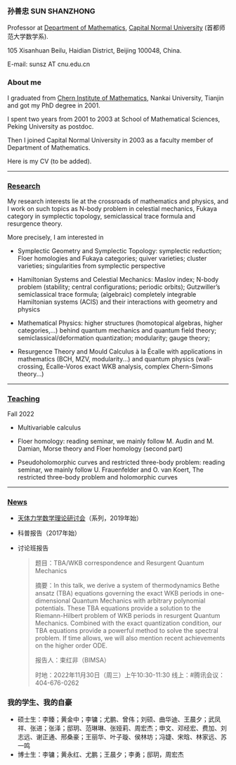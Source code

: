 ### 孙善忠 SUN SHANZHONG

Professor at [Department of Mathematics](https://math.cnu.edu.cn/), [Capital Normal University](https://cnu.edu.cn/) (首都师范大学数学系).

105 Xisanhuan Beilu, Haidian District, Beijing 100048, China.

E-mail: sunsz AT cnu.edu.cn

### About me

I graduated from [Chern Institute of Mathematics](http://www.cim.nankai.edu.cn), Nankai University, Tianjin and got my PhD degree in 2001.

I spent two years from 2001 to 2003 at School of Mathematical Sciences, Peking University as postdoc.

Then I joined Capital Normal University in 2003 as a faculty member of Department of Mathematics.

Here is my CV (to be added).

---------


### [Research](https://shanzhong-sun.github.io/ShanzhongSUN/research)


My research interests lie at the crossroads of mathematics and physics, and I work on such topics as N-body problem in celestial mechanics, Fukaya category in symplectic topology, semiclassical trace formula and resurgence theory. 

More precisely, I am interested in 

* Symplectic Geometry and Symplectic Topology: symplectic reduction; Floer homologies and Fukaya categories; quiver varieties; cluster varieties; singularities from symplectic perspective

* Hamiltonian Systems and Celestial Mechanics: Maslov index; N-body problem (stability; central configurations; periodic orbits); Gutzwiller’s semiclassical trace formula; (algebraic) completely integrable Hamiltonian systems (ACIS) and their interactions with geometry and physics
 
* Mathematical Physics: higher structures (homotopical algebras, higher categories,...) behind quantum mechanics and quantum field theory; semiclassical/deformation quantization; modularity; gauge theory;  

* Resurgence Theory and Mould Calculus à la Écalle with applications in mathematics (BCH, MZV, modularity...) and quantum physics (wall-crossing, Écalle-Voros exact WKB analysis, complex Chern-Simons theory...)

---------

### [Teaching](https://shanzhong-sun.github.io/ShanzhongSUN/teaching)

Fall 2022

* Multivariable calculus

* Floer homology: reading seminar, we mainly follow M. Audin and M. Damian, Morse theory and Floer homology (second part)

* Pseudoholomorphic curves and restricted three-body problem: reading seminar, we mainly follow U. Frauenfelder and O. van Koert, The restricted three-body problem and holomorphic curves

---------
### [News](https://shanzhong-sun.github.io/ShanzhongSUN/event)

* [天体力学数学理论研讨会](https://mathcelemech.github.io/conference/)（系列，2019年始）

* 科普报告（2017年始）

* 讨论班报告

    > 题目：TBA/WKB correspondence and Resurgent Quantum Mechanics
    > 
    > 摘要：In this talk, we derive a system of thermodynamics Bethe ansatz (TBA) equations governing the exact WKB periods in one-dimensional Quantum Mechanics with arbitrary polynomial potentials. These TBA equations provide a solution to the Riemann-Hilbert problem of WKB periods in resurgent Quantum Mechanics. Combined with the exact quantization condition, our TBA equations provide a powerful method to solve the spectral problem. If time allows, we will also mention recent achievements on the higher order ODE.
    > 
    > 报告人：束红非（BIMSA）
    > 
    > 时地：2022年11月30日（周三）上午10:30-11:30 线上：#腾讯会议：404-676-0262


### 我的学生、我的自豪

* 硕士生：李臻；黄金中；李镛；尤鹏、曾伟；刘硕、曲华迪、王晨夕；武凤祥、张进；张泽；邸玥、范琳琳、张娅莉、周宏杰；申文、邓经宏、费加、刘志远、谢正通、邢桑豪；王丽华、叶子璇、侯林坊；冯婕、宋晗、林家远、苏一鸣
* 博士生：李镛；黄永红、尤鹏；王晨夕；李勇；邸玥，周宏杰

